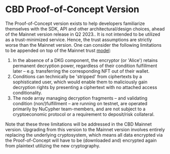 # CBD Proof-of-Concept Version

The Proof-of-Concept version exists to help developers familiarize themselves with the SDK, API and other architectural/design choices, ahead of the Mainnet version release in Q2 2023.. It is not intended to be utilized as a trust-minimized service. Hence, the trust assumptions are strictly worse than the Mainnet version. One can consider the following limitations to be appended on top of the Mainnet trust [model](cbd-mainnet-version.md):&#x20;

1. &#x20;In the absence of a DKG component, the encryptor (or 'Alice') retains permanent decryption power, regardless of their condition fulfillment later – e.g. transferring the corresponding NFT out of their wallet.&#x20;
2. Conditions can technically be 'stripped' from ciphertexts by a sophisticated user, which would enable them to maliciously gain decryption rights by presenting a ciphertext with no attached access conditionality.&#x20;
3. The node array managing decryption fragments – and validating condition (non/)fulfillment – are running on testnet, are operated primarily by NuCypher team-members, and are not subject to a cryptoeconomic protocol or a requirement to deposit/risk collateral.

Note that these three limitations will be addressed in the CBD Mainnet version. Upgrading from this version to the Mainnet version involves entirely replacing the underlying cryptosystem, which means all data encrypted via the Proof-of-Concept will have to be (downloaded and) encrypted again from plaintext utilizing the new cryptography.



